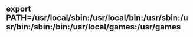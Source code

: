  ## export PATH=/usr/local/sbin:/usr/local/bin:/usr/sbin:/usr/bin:/sbin:/bin:/usr/local/games:/usr/games
